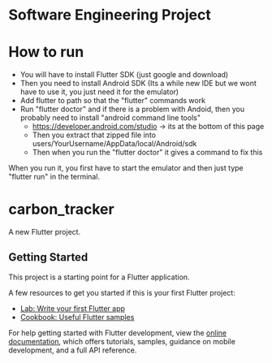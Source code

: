 # Software Engineering Project


# How to run

- You will have to install Flutter SDK (just google and download)
- Then you need to install Android SDK (Its a while new IDE but we wont have to use it, you just need it for the emulator)
- Add flutter to path so that the "flutter" commands work
- Run "flutter doctor" and if there is a problem with Andoid, then you probably need to install "android command line tools" 
    - https://developer.android.com/studio -> its at the bottom of this page
    - Then you extract that zipped file into users/YourUsername/AppData/local/Android/sdk
    - Then when you run the "flutter doctor" it gives a command to fix this

When you run it, you first have to start the emulator and then just type "flutter run" in the terminal.


# carbon_tracker

A new Flutter project.

## Getting Started

This project is a starting point for a Flutter application.

A few resources to get you started if this is your first Flutter project:

- [Lab: Write your first Flutter app](https://docs.flutter.dev/get-started/codelab)
- [Cookbook: Useful Flutter samples](https://docs.flutter.dev/cookbook)

For help getting started with Flutter development, view the
[online documentation](https://docs.flutter.dev/), which offers tutorials,
samples, guidance on mobile development, and a full API reference.

